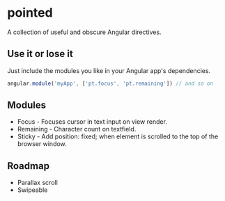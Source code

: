 pointed
=======

A collection of useful and obscure Angular directives.

## Use it or lose it
Just include the modules you like in your Angular app's dependencies.
```js
angular.module('myApp', ['pt.focus', 'pt.remaining']) // and so on
```

## Modules
* Focus -
    Focuses cursor in text input on view render.
* Remaining -
    Character count on textfield.
* Sticky -
    Add position: fixed; when element is scrolled to the top of the browser window.

## Roadmap
* Parallax scroll
* Swipeable
